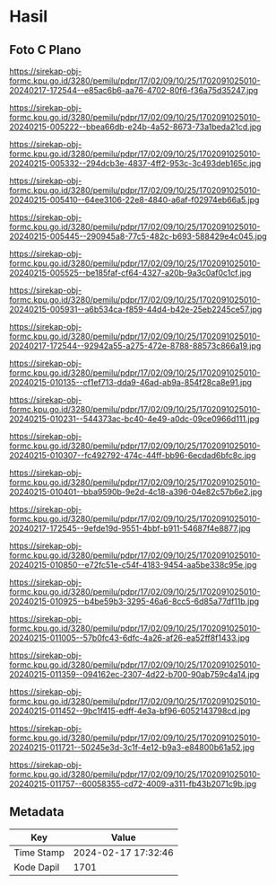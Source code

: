 # Hasil

## Foto C Plano

https://sirekap-obj-formc.kpu.go.id/3280/pemilu/pdpr/17/02/09/10/25/1702091025010-20240217-172544--e85ac6b6-aa76-4702-80f6-f36a75d35247.jpg

https://sirekap-obj-formc.kpu.go.id/3280/pemilu/pdpr/17/02/09/10/25/1702091025010-20240215-005222--bbea66db-e24b-4a52-8673-73a1beda21cd.jpg

https://sirekap-obj-formc.kpu.go.id/3280/pemilu/pdpr/17/02/09/10/25/1702091025010-20240215-005332--294dcb3e-4837-4ff2-953c-3c493deb165c.jpg

https://sirekap-obj-formc.kpu.go.id/3280/pemilu/pdpr/17/02/09/10/25/1702091025010-20240215-005410--64ee3106-22e8-4840-a6af-f02974eb66a5.jpg

https://sirekap-obj-formc.kpu.go.id/3280/pemilu/pdpr/17/02/09/10/25/1702091025010-20240215-005445--290945a8-77c5-482c-b693-588429e4c045.jpg

https://sirekap-obj-formc.kpu.go.id/3280/pemilu/pdpr/17/02/09/10/25/1702091025010-20240215-005525--be185faf-cf64-4327-a20b-9a3c0af0c1cf.jpg

https://sirekap-obj-formc.kpu.go.id/3280/pemilu/pdpr/17/02/09/10/25/1702091025010-20240215-005931--a6b534ca-f859-44d4-b42e-25eb2245ce57.jpg

https://sirekap-obj-formc.kpu.go.id/3280/pemilu/pdpr/17/02/09/10/25/1702091025010-20240217-172544--92942a55-a275-472e-8788-88573c866a19.jpg

https://sirekap-obj-formc.kpu.go.id/3280/pemilu/pdpr/17/02/09/10/25/1702091025010-20240215-010135--cf1ef713-dda9-46ad-ab9a-854f28ca8e91.jpg

https://sirekap-obj-formc.kpu.go.id/3280/pemilu/pdpr/17/02/09/10/25/1702091025010-20240215-010231--544373ac-bc40-4e49-a0dc-09ce0966d111.jpg

https://sirekap-obj-formc.kpu.go.id/3280/pemilu/pdpr/17/02/09/10/25/1702091025010-20240215-010307--fc492792-474c-44ff-bb96-6ecdad6bfc8c.jpg

https://sirekap-obj-formc.kpu.go.id/3280/pemilu/pdpr/17/02/09/10/25/1702091025010-20240215-010401--bba9590b-9e2d-4c18-a396-04e82c57b6e2.jpg

https://sirekap-obj-formc.kpu.go.id/3280/pemilu/pdpr/17/02/09/10/25/1702091025010-20240217-172545--9efde19d-9551-4bbf-b911-54687f4e8877.jpg

https://sirekap-obj-formc.kpu.go.id/3280/pemilu/pdpr/17/02/09/10/25/1702091025010-20240215-010850--e72fc51e-c54f-4183-9454-aa5be338c95e.jpg

https://sirekap-obj-formc.kpu.go.id/3280/pemilu/pdpr/17/02/09/10/25/1702091025010-20240215-010925--b4be59b3-3295-46a6-8cc5-6d85a77df11b.jpg

https://sirekap-obj-formc.kpu.go.id/3280/pemilu/pdpr/17/02/09/10/25/1702091025010-20240215-011005--57b0fc43-6dfc-4a26-af26-ea52ff8f1433.jpg

https://sirekap-obj-formc.kpu.go.id/3280/pemilu/pdpr/17/02/09/10/25/1702091025010-20240215-011359--094162ec-2307-4d22-b700-90ab759c4a14.jpg

https://sirekap-obj-formc.kpu.go.id/3280/pemilu/pdpr/17/02/09/10/25/1702091025010-20240215-011452--9bc1f415-edff-4e3a-bf96-6052143798cd.jpg

https://sirekap-obj-formc.kpu.go.id/3280/pemilu/pdpr/17/02/09/10/25/1702091025010-20240215-011721--50245e3d-3c1f-4e12-b9a3-e84800b61a52.jpg

https://sirekap-obj-formc.kpu.go.id/3280/pemilu/pdpr/17/02/09/10/25/1702091025010-20240215-011757--60058355-cd72-4009-a311-fb43b2071c9b.jpg


## Metadata

| Key        | Value               |
| ---------- | ------------------- |
| Time Stamp | 2024-02-17 17:32:46 |
| Kode Dapil | 1701                |



